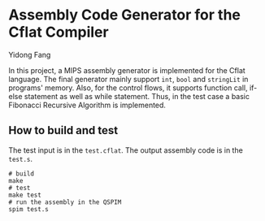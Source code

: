 # Assembly Code Generator for the Cflat Compiler

Yidong Fang

In this project, a MIPS assembly generator is implemented for the Cflat language.
The final generator mainly support `int`, `bool` and `stringLit` in programs'
memory. Also, for the control flows, it supports function call, if-else statement
as well as while statement. Thus, in the test case a basic Fibonacci Recursive
Algorithm is implemented.

## How to build and test

The test input is in the `test.cflat`. The output assembly code is in the `test.s`.

```shell
# build
make
# test
make test
# run the assembly in the QSPIM
spim test.s
```